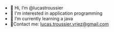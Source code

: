 - 👋 Hi, I’m @lucastroussier
- 👀 I'm interested in application programming
- 🌱 I’m currently learning a java
- 📩Contact me: lucas.troussier.vriez@gmail.com

<!---
lucastroussier/lucastroussier is a ✨ special ✨ repository because its `README.md` (this file) appears on your GitHub profile.
You can click the Preview link to take a look at your changes.
--->
